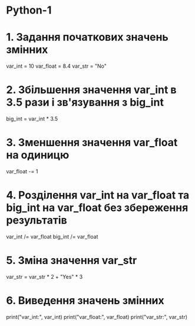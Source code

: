 # Python-1
# 1. Задання початкових значень змінних
var_int = 10
var_float = 8.4
var_str = "No"


# 2. Збільшення значення var_int в 3.5 рази і зв'язування з big_int
big_int = var_int * 3.5


# 3. Зменшення значення var_float на одиницю
var_float -= 1


# 4. Розділення var_int на var_float та big_int на var_float без збереження результатів
var_int /= var_float
big_int /= var_float


# 5. Зміна значення var_str
var_str = var_str * 2 + "Yes" * 3


# 6. Виведення значень змінних
print("var_int:", var_int)
print("var_float:", var_float)
print("var_str:", var_str)
